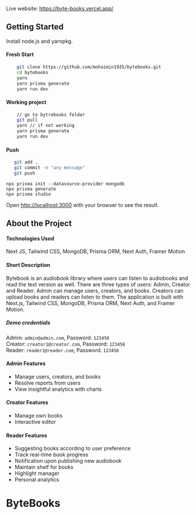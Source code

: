 Live website: https://byte-books.vercel.app/

## Getting Started

Install node.js and yarnpkg.

#### Fresh Start

```bash
    git clone https://github.com/mohaimin1935/bytebooks.git
    cd bytebooks
    yarn
    yarn prisma generate
    yarn run dev
```

#### Working project

```bash
    // go to bytrebooks folder
    git pull
    yarn // if not working
    yarn prisma generate
    yarn run dev
```

#### Push

```bash
   git add .
   git commit -m "any message"
   git push
```

```
npx prisma init --datasource-provider mongodb
npx prisma generate
npx prisma studio
```

Open [http://localhost:3000](http://localhost:3000) with your browser to see the result.

## About the Project

#### Technologies Used
Next JS, Tailwind CSS, MongoDB, Prisma ORM, Next Auth, Framer Motion

#### Short Description
Bytebook is an audiobook library where users can listen to audiobooks and read the text version as well. There are three types of users: Admin, Creator and Reader. Admin can manage users, creators, and books. Creators can upload books and readers can listen to them. The application is built with Next.js, Tailwind CSS, MongoDB, Prisma ORM, Next Auth, and Framer Motion.

##### Demo credentials
Admin: ```admin@admin.com```, Password: ```123456``` <br />
Creator: ```creator1@creator.com```, Password: ```123456``` <br />
Reader: ```reader1@reader.com```, Password: ```123456```

#### Admin Features
- Manage users, creators, and books
- Resolve reports from users
- View insightful analytics with charts

#### Creator Features
- Manage own books
- Interactive editor

#### Reader Features
- Suggesting books according to user preference
- Track real-time book progress
- Notification upon publishing new audiobook
- Maintain shelf for books
- Highlight manager
- Personal analytics
# ByteBooks
